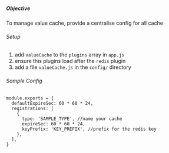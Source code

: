 ##### Objective
To manage value cache, provide a centralise config for all cache

###### Setup
1. add `valueCache` to the `plugins` array in `app.js`
2. ensure this plugins load after the `redis` plugin
3. add a file `valueCache.js` in the `config/` directory

###### Sample Config

```
module.exports = {
  defaultExpireSec: 60 * 60 * 24,
  registrations: [
    {
      type: 'SAMPLE_TYPE', //name your cache
      expireSec: 60 * 60 * 24,
      keyPrefix: 'KEY_PREFIX', //prefix for the redis key
    },
  ],
}
```
